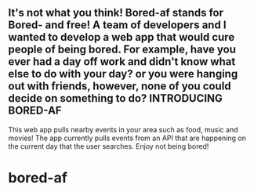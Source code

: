 It's not what you think! Bored-af stands for Bored- and free!
A team of developers and I wanted to develop a web app that would cure people of being bored.
For example, have you ever had a day off work and didn't know what else to do with your day?
or you were hanging out with friends, however, none of you could decide on something to do?
INTRODUCING BORED-AF
-----------------------------
This web app pulls nearby events in your area such as food, music and movies! 
The app currently pulls events from an API that are happening on the current day that the user searches.
Enjoy not being bored!
# bored-af
